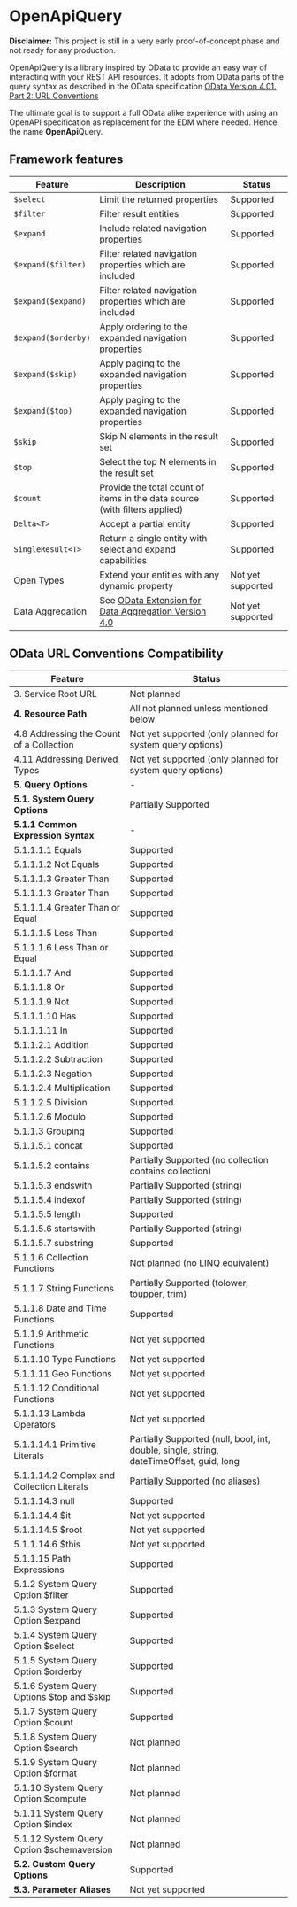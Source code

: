 # OpenApiQuery

**Disclaimer:** This project is still in a very early proof-of-concept phase and not ready for any production.

OpenApiQuery is a library inspired by OData to provide an easy way of interacting with your REST API resources.
It adopts from OData parts of the query syntax as described in the OData specification [OData Version 4.01. Part 2: URL Conventions]( https://docs.oasis-open.org/odata/odata/v4.01/odata-v4.01-part2-url-conventions.html)

The ultimate goal is to support a full OData alike experience with using an OpenAPI specification as replacement for the EDM where needed. Hence the name **OpenApi**Query.


## Framework features

| Feature             | Description                                                                   | Status            |
| ----------------    | ----------------------------------------------------------------------------- | ----------------- |
| `$select`           | Limit the returned properties                                                 | Supported         |
| `$filter`           | Filter result entities                                                        | Supported         |
| `$expand`           | Include related navigation properties                                         | Supported         |
| `$expand($filter)`  | Filter related navigation properties which are included                       | Supported         |
| `$expand($expand)`  | Filter related navigation properties which are included                       | Supported         |
| `$expand($orderby)` | Apply ordering to the expanded navigation properties                          | Supported         |
| `$expand($skip)`    | Apply paging to the expanded navigation properties                            | Supported         |
| `$expand($top)`     | Apply paging to the expanded navigation properties                            | Supported         |
| `$skip`             | Skip N elements in the result set                                             | Supported         |
| `$top`              | Select the top N elements in the result set                                   | Supported         |
| `$count`            | Provide the total count of items in the data source (with filters applied)    | Supported         |
| `Delta<T>`          | Accept a partial entity                                                       | Supported         |
| `SingleResult<T>`   | Return a single entity with select and expand capabilities                    | Supported         |
| Open Types          | Extend your entities with any dynamic property                                | Not yet supported |
| Data Aggregation    | See [OData Extension for Data Aggregation Version 4.0](http://docs.oasis-open.org/odata/odata-data-aggregation-ext/v4.0/cs01/odata-data-aggregation-ext-v4.0-cs01.html) | Not yet supported |

## OData URL Conventions Compatibility

| Feature                                               | Status |
| ---------------------------------------------         | -------|
| 3. Service Root URL                                   | Not planned                                                                              |
| **4. Resource Path**                                  | All not planned unless mentioned below                                                   |
| 4.8 Addressing the Count of a Collection              | Not yet supported (only planned for system query options)                                |
| 4.11 Addressing Derived Types                         | Not yet supported (only planned for system query options)                                |
| **5. Query Options**                                  | -                                                                                        |
| **5.1. System Query Options**                         | Partially Supported                                                                      |
| **5.1.1 Common Expression Syntax**                    | -                                                                                        |
| 5.1.1.1.1 Equals                                      | Supported                                                                                |
| 5.1.1.1.2 Not Equals                                  | Supported                                                                                |
| 5.1.1.1.3 Greater Than                                | Supported                                                                                |
| 5.1.1.1.3 Greater Than                                | Supported                                                                                |
| 5.1.1.1.4 Greater Than or Equal                       | Supported                                                                                |
| 5.1.1.1.5 Less Than                                   | Supported                                                                                |
| 5.1.1.1.6 Less Than or Equal                          | Supported                                                                                |
| 5.1.1.1.7 And                                         | Supported                                                                                |
| 5.1.1.1.8 Or                                          | Supported                                                                                |
| 5.1.1.1.9 Not                                         | Supported                                                                                |
| 5.1.1.1.10 Has                                        | Supported                                                                                |
| 5.1.1.1.11 In                                         | Supported                                                                                |
| 5.1.1.2.1 Addition                                    | Supported                                                                                |
| 5.1.1.2.2 Subtraction                                 | Supported                                                                                |
| 5.1.1.2.3 Negation                                    | Supported                                                                                |
| 5.1.1.2.4 Multiplication                              | Supported                                                                                |
| 5.1.1.2.5 Division                                    | Supported                                                                                |
| 5.1.1.2.6 Modulo                                      | Supported                                                                                |
| 5.1.1.3 Grouping                                      | Supported                                                                                |
| 5.1.1.5.1 concat                                      | Supported                                                                                |
| 5.1.1.5.2 contains                                    | Partially Supported (no collection contains collection)                                  |
| 5.1.1.5.3 endswith                                    | Partially Supported (string)                                                             |
| 5.1.1.5.4 indexof                                     | Partially Supported (string)                                                             |
| 5.1.1.5.5 length                                      | Supported                                                                                |
| 5.1.1.5.6 startswith                                  | Partially Supported (string)                                                             |
| 5.1.1.5.7 substring                                   | Supported                                                                                |
| 5.1.1.6 Collection Functions                          | Not planned (no LINQ equivalent)                                                         |
| 5.1.1.7 String Functions                              | Partially Supported (tolower, toupper, trim)                                             |
| 5.1.1.8 Date and Time Functions                       | Supported                                                                                |
| 5.1.1.9 Arithmetic Functions                          | Not yet supported                                                                        |
| 5.1.1.10 Type Functions                               | Not yet supported                                                                        |
| 5.1.1.11 Geo Functions                                | Not yet supported                                                                        |
| 5.1.1.12 Conditional Functions                        | Not yet supported                                                                        |
| 5.1.1.13 Lambda Operators                             | Not yet supported                                                                        |
| 5.1.1.14.1 Primitive Literals                         | Partially Supported (null, bool, int, double, single, string, dateTimeOffset, guid, long |
| 5.1.1.14.2 Complex and Collection Literals            | Partially Supported (no aliases)                                                         |
| 5.1.1.14.3 null                                       | Supported                                                                                |
| 5.1.1.14.4 $it                                        | Not yet supported                                                                        |
| 5.1.1.14.5 $root                                      | Not yet supported                                                                        |
| 5.1.1.14.6 $this                                      | Not yet supported                                                                        |
| 5.1.1.15 Path Expressions                             | Supported                                                                                |
| 5.1.2 System Query Option $filter                     | Supported                                                                                |
| 5.1.3 System Query Option $expand                     | Supported                                                                                |
| 5.1.4 System Query Option $select                     | Supported                                                                                |
| 5.1.5 System Query Option $orderby                    | Supported                                                                                |
| 5.1.6 System Query Options $top and $skip             | Supported                                                                                |
| 5.1.7 System Query Option $count                      | Supported                                                                                |
| 5.1.8 System Query Option $search                     | Not planned                                                                              |
| 5.1.9 System Query Option $format                     | Not planned                                                                              |
| 5.1.10 System Query Option $compute                   | Not planned                                                                              |
| 5.1.11 System Query Option $index                     | Not planned                                                                              |
| 5.1.12 System Query Option $schemaversion             | Not planned                                                                              |
| **5.2. Custom Query Options**                         | Supported                                                                                |
| **5.3. Parameter Aliases**                            | Not yet supported                                                                        |
